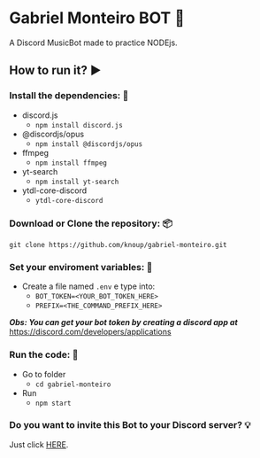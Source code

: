 # Gabriel Monteiro BOT 🤖
A Discord MusicBot made to practice NODEjs.

## How to run it? ▶

### Install the dependencies: 🔧
- discord.js
    - `npm install discord.js`
- @discordjs/opus
    - `npm install @discordjs/opus`
- ffmpeg
    - `npm install ffmpeg`
- yt-search
    - `npm install yt-search`
- ytdl-core-discord
    - `ytdl-core-discord`

### Download or Clone the repository: 📦
`git clone https://github.com/knoup/gabriel-monteiro.git`

### Set your enviroment variables: 🔨
- Create a file named `.env` e type into:
    - `BOT_TOKEN=<YOUR_BOT_TOKEN_HERE>` 
    - `PREFIX=<THE_COMMAND_PREFIX_HERE>`

***Obs: You can get your bot token by creating a discord app at*** https://discord.com/developers/applications

### Run the code: 🚀
- Go to folder 
    - `cd gabriel-monteiro`
- Run 
    - `npm start`

### Do you want to invite this Bot to your Discord server? 💡
Just click [HERE](https://discord.com/api/oauth2/authorize?client_id=814941621951004672&permissions=8&scope=bot).
